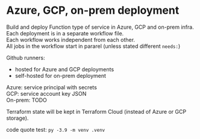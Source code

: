 # Azure, GCP, on-prem deployment
Build and deploy Function type of service in Azure, GCP and on-prem infra.  
Each deployment is in a separate workflow file.  
Each workflow works independent from each other.  
All jobs in the workflow start in pararel (unless stated different `needs:`)  

Github runners:  
- hosted for Azure and GCP deployments  
- self-hosted for on-prem deployment  

Azure: service principal with secrets  
GCP: service account key JSON  
On-prem: TODO

Terraform state will be kept in Terraform Cloud (instead of Azure or GCP storage).  



code quote test: `py -3.9 -m venv .venv`

